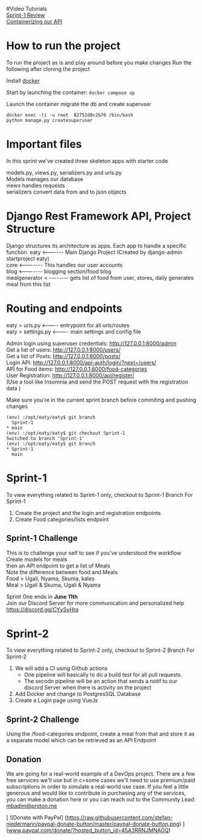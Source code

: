 #Video Tutorials <br>
[Sprint-1 Review](https://www.youtube.com/watch?v=rFlxb11Zf5Y&t=405s)<br>
[Containerizing our API](https://www.youtube.com/watch?v=txr1_Eme6nM)

# How to run the project
To run the project as is and play around before you make changes
Run the following after cloning the project

Install [docker](https://medium.com/@mosesmbadi/what-is-devops-part-2-containerization-8b8b65cf8f96)

Start by launching the container:
``docker compose up`` <br>

Launch the container migrate the db and create superuser

```
docker exec -ti -u root  82752d8c2b76 /bin/bash
python manage.py createsuperuser
```


# Important files
In this sprint we've created three skeleton apps with starter code

models.py, views.py, serializers.py and urls.py <br>
Models manages our database <br>
views handles requests <br>
serializers convert data from and to json objects <br>



# Django Rest Framework API, Project Structure
Django structures its architecture as apps. Each app to handle a specific function.
eaty <------ Main Django Project (Created by django-admin startproject eaty)<br>
core <------- This handles our user accounts<br>
blog <------- blogging section/food blog<br>
mealgenerator < -------- gets list of food from user, stores, daily generates meal from this list

# Routing and endpoints
eaty > urls.py <---- entrypoint for all urls/routes<br>
eaty > settings.py <---- main settings and config file <br>

Admin login using superuser credentials: http://127.0.0.1:8000/admin <br>
Get a list of users: http://127.0.0.1:8000/users/ <br>
Get a list of Posts: http://127.0.0.1:8000/posts/ <br>
Login API: http://127.0.0.1:8000/api-auth/login/?next=/users/ <br>
API for Food items: http://127.0.0.1:8000/food-categories <br>
User Registration: http://127.0.0.1:8000/api/register/ <br>
(Use a tool like Insomnia and send the POST request with the registration data ) 


 
Make sure you're in the current sprint branch before commiting and pushing changes
```
(env) :/opt/eaty/eaty$ git branch
  Sprint-1
* main
(env) :/opt/eaty/eaty$ git checkout Sprint-1
Switched to branch 'Sprint-1'
(env) :/opt/eaty/eaty$ git branch
* Sprint-1
  main
```

# Sprint-1
To view everything related to Sprint-1 only, checkout to Sprint-1 Branch
For Sprint-1
1. Create the project and the login and registration endpoints
2. Create Food categories/lists endpoint


## Sprint-1 Challenge
This is to challenge your self to see if you've understood the workflow <br>
Create models for meals <br>
then an API endpoint to get a list of Meals <br>
Note the difference between food and Meals <br>
Food > Ugali, Nyama, Skuma, kales <br>
Meal > Ugali & Skuma, Ugali & Nyama <br>

Sprint One ends in **June 11th** <br>
Join our Discord Server for more communication and personalized help <br>
https://discord.gg/CYySyHrq


# Sprint-2
To view everything related to Sprint-2 only, checkout to Sprint-2 Branch
For Sprint-2 
 1. We will add a CI using Github actions
    -  One pipeline will basically to do a build test for all pull requests.
    - The secodn pipeline will be an action that sends a notif to our discord   Server when there is activity on the project
 2. Add Docker and change to PostgresSQL Database
 3. Create a Login page using VueJs

## Sprint-2 Challenge
Using the /food-categories endpoint, create a meal from that and store it as a separate model which can be retrieved as an API Endpoint


## Donation
We are going for a real-world example of a DevOps project. There are a few free services we'll use but in c=some cases we'll need to use premium/paid subscriptions in order to simulate a real-world use case. If you feel a little generous and would like to contribute in purchasing any of the services, you can make a donation here or you can reach out to the Community Lead: mbadim@proton.me

[
  ![Donate with PayPal]
  (https://raw.githubusercontent.com/stefan-niedermann/paypal-donate-button/master/paypal-donate-button.png)
]
(www.paypal.com/donate/?hosted_button_id=45A3RRNJMNAGQ)




